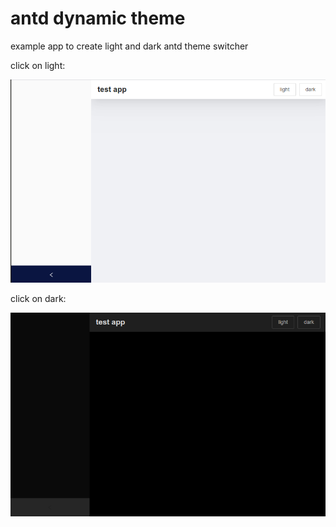 # antd dynamic theme
example app to create light and dark antd theme switcher

click on light:

![light theme](./pic/p1.png)


click on dark:

![light theme](./pic/p2.png)